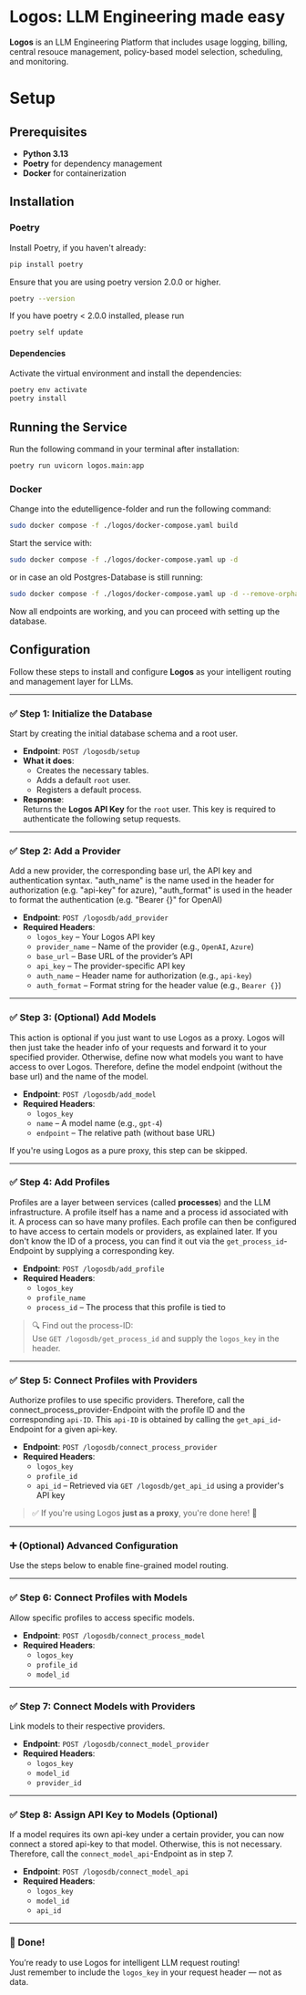 # Logos: LLM Engineering made easy

**Logos** is an LLM Engineering Platform that includes usage logging, billing, central resouce management, policy-based model selection, scheduling, and monitoring.

# Setup

## Prerequisites

- **Python 3.13**
- **Poetry** for dependency management
- **Docker** for containerization

## Installation

### Poetry

Install Poetry, if you haven't already:

```bash
pip install poetry
```

Ensure that you are using poetry version 2.0.0 or higher.

```bash
poetry --version
```

If you have poetry < 2.0.0 installed, please run

```bash
poetry self update
```

#### Dependencies

Activate the virtual environment and install the dependencies:

```bash
poetry env activate
poetry install
```

## Running the Service
Run the following command in your terminal after installation: 

```bash
poetry run uvicorn logos.main:app
```

### Docker
Change into the edutelligence-folder and run the following command:

```bash
sudo docker compose -f ./logos/docker-compose.yaml build
```

Start the service with:
```bash
sudo docker compose -f ./logos/docker-compose.yaml up -d
```

or in case an old Postgres-Database is still running:
```bash
sudo docker compose -f ./logos/docker-compose.yaml up -d --remove-orphans
```

Now all endpoints are working, and you can proceed with setting up the database.

## Configuration
Follow these steps to install and configure **Logos** as your intelligent routing and management layer for LLMs.

---

### ✅ Step 1: Initialize the Database

Start by creating the initial database schema and a root user.

- **Endpoint**: `POST /logosdb/setup`
- **What it does**:
  - Creates the necessary tables.
  - Adds a default `root` user.
  - Registers a default process.
- **Response**:  
  Returns the **Logos API Key** for the `root` user. This key is required to authenticate the following setup requests.

---

### ✅ Step 2: Add a Provider

Add a new provider, the corresponding base url, the API key and authentication syntax.
"auth_name" is the name used in the header for authorization (e.g. "api-key" for azure), 
"auth_format" is used in the header to format the authentication (e.g. "Bearer {}" for OpenAI)

- **Endpoint**: `POST /logosdb/add_provider`
- **Required Headers**:
  - `logos_key` – Your Logos API key
  - `provider_name` – Name of the provider (e.g., `OpenAI`, `Azure`)
  - `base_url` – Base URL of the provider’s API
  - `api_key` – The provider-specific API key
  - `auth_name` – Header name for authorization (e.g., `api-key`)
  - `auth_format` – Format string for the header value (e.g., `Bearer {}`)

---

### ✅ Step 3: (Optional) Add Models

This action is optional if you just want to use Logos as a proxy. Logos will then just take 
the header info of your requests and forward it to your specified provider. Otherwise, define
now what models you want to have access to over Logos. Therefore, define the model endpoint 
(without the base url) and the name of the model.

- **Endpoint**: `POST /logosdb/add_model`
- **Required Headers**:
  - `logos_key`
  - `name` – A model name (e.g., `gpt-4`)
  - `endpoint` – The relative path (without base URL)

If you're using Logos as a pure proxy, this step can be skipped.

---

### ✅ Step 4: Add Profiles

Profiles are a layer between services (called **processes**) and the LLM infrastructure.
A profile itself has a name and a process id associated with it. A process can so have many profiles. 
Each profile can then be configured to have access to certain models or providers, as explained later. 
If you don't know the ID of a process, you can find it out via the `get_process_id`-Endpoint by 
supplying a corresponding key.

- **Endpoint**: `POST /logosdb/add_profile`
- **Required Headers**:
  - `logos_key`
  - `profile_name`
  - `process_id` – The process that this profile is tied to

> 🔍 Find out the process-ID:  
> Use `GET /logosdb/get_process_id` and supply the `logos_key` in the header.

---

### ✅ Step 5: Connect Profiles with Providers

Authorize profiles to use specific providers. Therefore,
call the connect_process_provider-Endpoint with the profile ID and the corresponding `api-ID`. This `api-ID`
is obtained by calling the `get_api_id`-Endpoint for a given api-key. 

- **Endpoint**: `POST /logosdb/connect_process_provider`
- **Required Headers**:
  - `logos_key`
  - `profile_id`
  - `api_id` – Retrieved via `GET /logosdb/get_api_id` using a provider's API key

> ✅ If you're using Logos **just as a proxy**, you're done here! 🎉

---

### ➕ (Optional) Advanced Configuration

Use the steps below to enable fine-grained model routing.

---

### ✅ Step 6: Connect Profiles with Models

Allow specific profiles to access specific models.

- **Endpoint**: `POST /logosdb/connect_process_model`
- **Required Headers**:
  - `logos_key`
  - `profile_id`
  - `model_id`

---

### ✅ Step 7: Connect Models with Providers

Link models to their respective providers.

- **Endpoint**: `POST /logosdb/connect_model_provider`
- **Required Headers**:
  - `logos_key`
  - `model_id`
  - `provider_id`

---

### ✅ Step 8: Assign API Key to Models (Optional)

If a model requires its own api-key under a certain provider, you can now
connect a stored api-key to that model. Otherwise, this is not necessary. Therefore, call the 
`connect_model_api`-Endpoint as in step 7.

- **Endpoint**: `POST /logosdb/connect_model_api`
- **Required Headers**:
  - `logos_key`
  - `model_id`
  - `api_id`

---

### 🎉 Done!

You’re ready to use Logos for intelligent LLM request routing!  
Just remember to include the `logos_key` in your request header — not as data.
